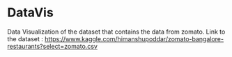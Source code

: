 # DataVis
Data Visualization of the dataset that contains the data from zomato.
Link to the dataset : https://www.kaggle.com/himanshupoddar/zomato-bangalore-restaurants?select=zomato.csv
